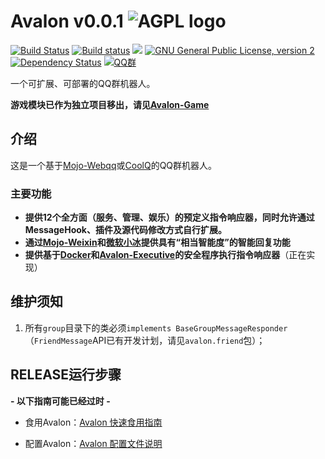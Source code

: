 # Avalon v0.0.1    ![AGPL logo](https://www.gnu.org/graphics/agplv3-155x51.png) 

[![Build Status](https://travis-ci.org/Ray-Eldath/Avalon.svg?branch=master&style=flat-square)](https://travis-ci.org/Ray-Eldath/Avalon) [![Build status](https://ci.appveyor.com/api/projects/status/wathx1whvj24y44p?style=flat-square)](https://ci.appveyor.com/project/Ray-Eldath/avalon)    [![](https://jitpack.io/v/Ray-Eldath/Avalon.svg?style=flat-square)](https://jitpack.io/#Ray-Eldath/Avalon)    [![GNU General Public License, version 2](https://img.shields.io/badge/license-GNU%202.0-yellow.svg?style=flat-square)](https://www.gnu.org/licenses/gpl-2.0.html)    [![Dependency Status](https://www.versioneye.com/user/projects/58f4645d9f10f8003f885743/badge.svg?style=flat-square)](https://www.versioneye.com/user/projects/58f4645d9f10f8003f885743)    [![QQ群](https://img.shields.io/badge/QQ%E7%BE%A4-ProgramLeague-blue.svg?style=flat-square)](https://jq.qq.com/?_wv=1027&k=46GveNI)

一个可扩展、可部署的QQ群机器人。

**游戏模块已作为独立项目移出，请见[Avalon-Game](https://github.com/Ray-Eldath/Avalon-Game)**

## 介绍
这是一个基于[Mojo-Webqq](https://github.com/sjdy521/Mojo-Webqq)或[CoolQ](https://cqp.cc)的QQ群机器人。

### 主要功能
 - **提供12个全方面（服务、管理、娱乐）的预定义指令响应器，同时允许通过MessageHook、插件及源代码修改方式自行扩展。**
 - **通过[Mojo-Weixin](https://github.com/sjdy521/Mojo-Weixin)和[微软小冰](http://www.msxiaoice.com)提供具有“相当智能度”的智能回复功能**
 - **提供基于[Docker](https://www.docker.com)和[Avalon-Executive](https://github.com/ProgramLeague/Avalon-Executive)的安全程序执行指令响应器**（正在实现）
## 维护须知

1. 所有```group```目录下的类必须```implements BaseGroupMessageResponder```（``FriendMessage``API已有开发计划，请见``avalon.friend``包）；

## RELEASE运行步骤

**- 以下指南可能已经过时 -**

 - 食用Avalon：[Avalon 快速食用指南](http://ray-eldath.tech/2017/05/28/avalon-quick-start-guide/)

 - 配置Avalon：[Avalon 配置文件说明](http://ray-eldath.tech/2017/05/28/avalon-profile-description/)